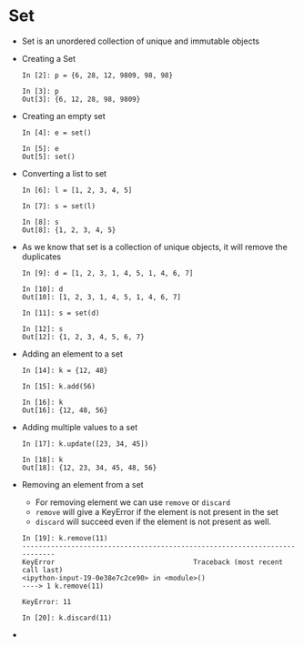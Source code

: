 # Set

- Set is an unordered collection of unique and immutable objects

- Creating a Set
	```
	In [2]: p = {6, 28, 12, 9809, 98, 98}
	
	In [3]: p
	Out[3]: {6, 12, 28, 98, 9809}
	```
	
- Creating an empty set

	```
	In [4]: e = set()
	
	In [5]: e
	Out[5]: set()
	```
	
- Converting a list to set

	```
	In [6]: l = [1, 2, 3, 4, 5]
	
	In [7]: s = set(l)
	
	In [8]: s
	Out[8]: {1, 2, 3, 4, 5}
	```
	
- As we know that set is a collection of unique objects, it will remove the duplicates

	```
	In [9]: d = [1, 2, 3, 1, 4, 5, 1, 4, 6, 7]
	
	In [10]: d
	Out[10]: [1, 2, 3, 1, 4, 5, 1, 4, 6, 7]
	
	In [11]: s = set(d)
	
	In [12]: s
	Out[12]: {1, 2, 3, 4, 5, 6, 7}
	```
	
- Adding an element to a set

	```
	In [14]: k = {12, 48}
	
	In [15]: k.add(56)
	
	In [16]: k
	Out[16]: {12, 48, 56}
	```
	
- Adding multiple values to a set

	```
	In [17]: k.update([23, 34, 45])
	
	In [18]: k
	Out[18]: {12, 23, 34, 45, 48, 56}
	```
	
- Removing an element from a set
	- For removing element we can use `remove` or `discard`
	- `remove` will give a KeyError if the element is not present in the set
	- `discard` will succeed even if the element is not present as well.
	
	```
	In [19]: k.remove(11)
	---------------------------------------------------------------------------
	KeyError                                  Traceback (most recent call last)
	<ipython-input-19-0e38e7c2ce90> in <module>()
	----> 1 k.remove(11)
	
	KeyError: 11
	
	In [20]: k.discard(11)
	```
	
- 